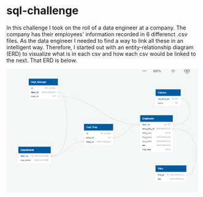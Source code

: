 # sql-challenge

In this challenge I took on the roll of a data engineer at a company. The company has their employees' information recorded in 6 differenct .csv files. As the data engineer I needed to find a way to link all these in an intelligent way. Therefore, I started out with an entity-relationship diagram (ERD) to visualize what is in each csv and how each csv would be linked to the next. That ERD is below. 

<img src="/EmployeeSQL/erd_v5.png" width="500">
